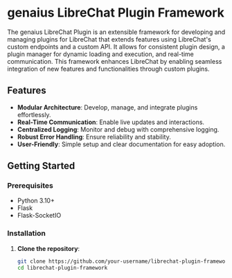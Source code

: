 # genaius LibreChat Plugin Framework


The genaius LibreChat Plugin is an extensible framework for developing and managing plugins for LibreChat that extends features using LibreChat's custom endpoints and a custom API. It allows for consistent plugin design, a plugin manager for dynamic loading and execution, and real-time communication. This framework enhances LibreChat by enabling seamless integration of new features and functionalities through custom plugins.

## Features

- **Modular Architecture**: Develop, manage, and integrate plugins effortlessly.
- **Real-Time Communication**: Enable live updates and interactions.
- **Centralized Logging**: Monitor and debug with comprehensive logging.
- **Robust Error Handling**: Ensure reliability and stability.
- **User-Friendly**: Simple setup and clear documentation for easy adoption.

## Getting Started

### Prerequisites

- Python 3.10+
- Flask
- Flask-SocketIO

### Installation

1. **Clone the repository**:
   ```bash
   git clone https://github.com/your-username/librechat-plugin-framework.git
   cd librechat-plugin-framework

